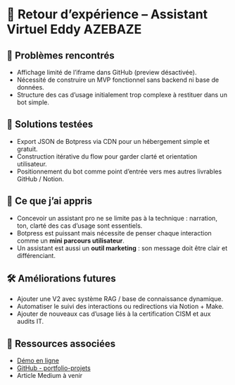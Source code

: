 # 🧪 Retour d’expérience – Assistant Virtuel Eddy AZEBAZE

## 🚧 Problèmes rencontrés
- Affichage limité de l’iframe dans GitHub (preview désactivée).
- Nécessité de construire un MVP fonctionnel sans backend ni base de données.
- Structure des cas d’usage initialement trop complexe à restituer dans un bot simple.

## 🔁 Solutions testées
- Export JSON de Botpress via CDN pour un hébergement simple et gratuit.
- Construction itérative du flow pour garder clarté et orientation utilisateur.
- Positionnement du bot comme point d’entrée vers mes autres livrables GitHub / Notion.

## 🧠 Ce que j’ai appris
- Concevoir un assistant pro ne se limite pas à la technique : narration, ton, clarté des cas d’usage sont essentiels.
- Botpress est puissant mais nécessite de penser chaque interaction comme un **mini parcours utilisateur**.
- Un assistant est aussi un **outil marketing** : son message doit être clair et différenciant.

## 🛠️ Améliorations futures
- Ajouter une V2 avec système RAG / base de connaissance dynamique.
- Automatiser le suivi des interactions ou redirections via Notion + Make.
- Ajouter de nouveaux cas d’usage liés à la certification CISM et aux audits IT.

## 🔗 Ressources associées
- [Démo en ligne](https://cdn.botpress.cloud/webchat/v3.1/shareable.html?configUrl=https://files.bpcontent.cloud/2025/07/27/01/20250727010732-RSM5BWL1.json)
- [GitHub - portfolio-projets](https://github.com/Eddyazebaze/portfolio-projets)
- Article Medium à venir
